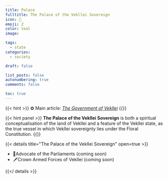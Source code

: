 ```yaml
---
title: Palace
fulltitle: The Palace of the Vekllei Sovereign
icon: 🌸
emoji: Ζ
color: teal
image: 

tags: 
  - state
categories:
  - society

draft: false

list_posts: false
autonumbering: true
comments: false

toc: true
---
```

{{< hint >}}
✿ Main article: *[The Government of Vekllei](/utopia/society/state/government/parliaments)*
{{</hint>}}

{{< hint panel >}}
**The Palace of the Vekllei Sovereign** is both a spiritual conceptualisation of the land of Vekllei and a feature of the Vekllei state, as the true vessel in which Vekllei sovereignty lies under the Floral Constitution.
{{</hint>}}

{{< details title="The Palace of the Vekllei Sovereign" open=true >}}
- <!--<a href="/utopia/society/state/palace/parliaments-advocate/">--><span class="navicon">👑</span>Advocate of the Parliaments (coming soon)<!--</a>-->
- <!--<a href="/utopia/society/state/palace/military/">--><span class="navicon">🗡</span>Crown Armed Forces of Vekllei (coming soon)<!--</a>-->


{{</ details >}}